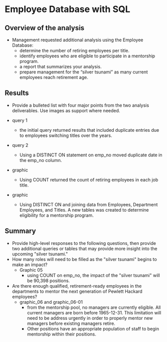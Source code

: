 # Employee Database with SQL

## Overview of the analysis

- Management requested additional analysis using the Employee Database:
  - determine the number of retiring employees per title. 
  - identify employees who are eligible to participate in a mentorship program. 
  - a report that summarizes your analysis.
  - prepare management for the “silver tsunami” as many current employees reach retirement age.


## Results

- Provide a bulleted list with four major points from the two analysis deliverables. Use images as support where needed.
- query 1
  - the initial query returned results that included duplicate entries due to employees switching titles over the years.

- query 2
  - Using a DISTINCT ON statement on emp_no moved duplicate date in the emp_no column.

- graphic
  - Using COUNT returned the count of retiring employees in each job title.

- graphic
  - Using DISTINCT ON and joining data from Employees, Department Employees, and Titles. A new tables was created to determine eligibility for a mentorship program.


## Summary

- Provide high-level responses to the following questions, then provide two additional queries or tables that may provide more insight into the upcoming "silver tsunami."
- How many roles will need to be filled as the "silver tsunami" begins to make an impact?
  - Graphic 05
    - using COUNT on emp_no, the impact of the "silver tsunami" will be 90,398 positions.
- Are there enough qualified, retirement-ready employees in the departments to mentor the next generation of Pewlett Hackard employees?
  - graphic_06 and graphic_06-01
    - from the mentorship pool, no managers are currently eligible. All current managers are born before 1965-12-31. This limitation will need to be address urgently in order to properly mentor new managers before existing managers retire. 
    - Other positions have an appropriate population of staff to begin mentorship within their positions. 

